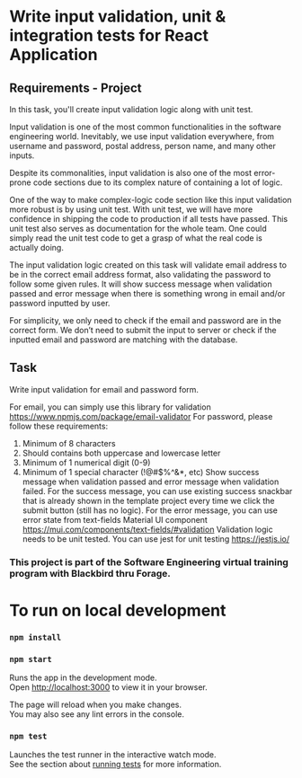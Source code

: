 
# Write input validation, unit & integration tests for React Application

## Requirements - Project
In this task, you'll create input validation logic along with unit test.

Input validation is one of the most common functionalities in the software engineering world. Inevitably, we use input validation everywhere, from username and password, postal address, person name, and many other inputs.

Despite its commonalities, input validation is also one of the most error-prone code sections due to its complex nature of containing a lot of logic.

One of the way to make complex-logic code section like this input validation more robust is by using unit test. With unit test, we will have more confidence in shipping the code to production if all tests have passed. This unit test also serves as documentation for the whole team. One could simply read the unit test code to get a grasp of what the real code is actually doing.

The input validation logic created on this task will validate email address to be in the correct email address format, also validating the password to follow some given rules. It will show success message when validation passed and error message when there is something wrong in email and/or password inputted by user.

For simplicity, we only need to check if the email and password are in the correct form. We don’t need to submit the input to server or check if the inputted email and password are matching with the database.

## Task
Write input validation for email and password form.

For email, you can simply use this library for validation https://www.npmjs.com/package/email-validator
For password, please follow these requirements:
1.	Minimum of 8 characters
2.	Should contains both uppercase and lowercase letter
3.	Minimum of 1 numerical digit (0-9)
4.	Minimum of 1 special character (!@#$%^&*, etc)
Show success message when validation passed and error message when validation failed.
For the success message, you can use existing success snackbar that is already shown in the template project every time we click the submit button (still has no logic).
For the error message, you can use error state from text-fields Material UI component https://mui.com/components/text-fields/#validation
Validation logic needs to be unit tested. You can use jest for unit testing https://jestjs.io/


### This project is part of the Software Engineering virtual training program with Blackbird thru Forage.


# To run on local development
### `npm install`
### `npm start`

Runs the app in the development mode.\
Open [http://localhost:3000](http://localhost:3000) to view it in your browser.

The page will reload when you make changes.\
You may also see any lint errors in the console.

### `npm test`

Launches the test runner in the interactive watch mode.\
See the section about [running tests](https://facebook.github.io/create-react-app/docs/running-tests) for more information.

